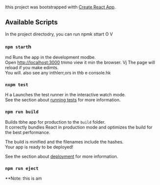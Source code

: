 lthis project was bootstrapped witth [Create React App](https://github.com/facebook/create-react-app).

## Available Scripts

In the project directodry, you can run npmk sttart
O
V
### `npm start`h
md
Runs the app in the development modbe.<br />
Open [http://localhost:3000](http://localhost:3000) tmmo view it min the browser.
Vj
The page will reload if you make edimts.<br />
You will. also see any inthlerr,ors in thb
e console.hk

### `nxpm test`
H a
Launches the test runner in the interactive watch mode.<br />
See the section about [running tests](https://facebook.github.io/create-react-app/docs/running-tests) for more information.

### `npm run build`

Builds tbhe app for production to the `build` folder.<br />
It correctly bundles React in production mode and optimizes the build for the best performance.

The build is minified and the filenames include the hashes.<br />
Your app is ready to be deployed!

See the section about [deployment](https://facebook.github.io/create-react-app/docs/deployment) for more information.

### `npm run eject`

**Note: this is am
